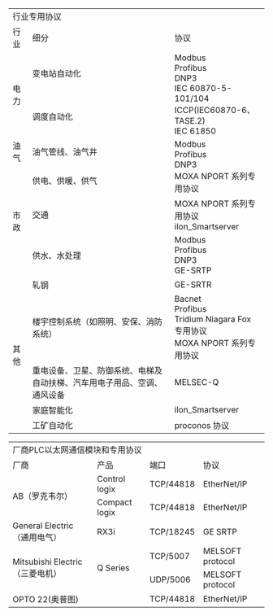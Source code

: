 <table>
	<tr>
		<td colspan="3">行业专用协议</td>
	</tr>
	<tr>
		<td>行业</td>
		<td>细分</td>
		<td>协议</td>
	</tr>
	<tr>
		<td rowspan="2">电力</td>
		<td>变电站自动化</td>
		<td rowspan="2">Modbus<br>Profibus<br>DNP3<br>IEC 60870-5-101/104<br>ICCP(IEC60870-6、TASE.2)<br>IEC 61850</td>
	</tr>
	<tr>
		<td>调度自动化</td>
	</tr>
	<tr>
		<td>油气</td>
		<td>油气管线、油气井</td>
		<td rowspan="2">Modbus<br>Profibus<br>DNP3<br>MOXA NPORT 系列专用协议</td>
	</tr>
	</tr>
	<tr>
		<td rowspan="3">市政</td>
		<td>供电、供暖、供气</td>
	</tr>
	<tr>
		<td>交通</td>
		<td>MOXA NPORT 系列专用协议<br>ilon_Smartserver</td>
	</tr>
	<tr>
		<td>供水、水处理</td>
		<td>Modbus<br>Profibus<br>DNP3<br>GE-SRTP</td>
	</tr>
	<tr>
		<td rowspan="5">其他</td>
		<td>轧钢</td>
		<td>GE-SRTR</td>
	</tr>
	<tr>
		<td>楼宇控制系统（如照明、安保、消防系统）</td>
		<td>Bacnet<br>Profibus<br>Tridium Niagara Fox 专用协议<br>MOXA NPORT 系列专用协议</td>
	</tr>
	<tr>
		<td>重电设备、卫星、防御系统、电梯及自动扶梯、汽车用电子用品、空调、通风设备</td>
		<td>MELSEC-Q</td>
	</tr>
	<tr>
		<td>家庭智能化</td>
		<td>ilon_Smartserver</td>
	</tr>
	<tr>
		<td>工矿自动化</td>
		<td>proconos 协议</td>
	</tr>
</table>
<table>
	<tr>
		<td colspan="4">厂商PLC以太网通信模块和专用协议</td>
	</tr>
	<tr>
		<td>厂商</td>
		<td>产品</td>
		<td>端口</td>
		<td>协议</td>
	</tr>
	<tr>
		<td rowspan="2">AB（罗克韦尔）</td>
		<td>Control logix</td>
		<td>TCP/44818</td>
		<td>EtherNet/IP</td>
	</tr>
	<tr>
		<td>Compact logix</td>
		<td>TCP/44818</td>
		<td>EtherNet/IP</td>
	</tr>
	<tr>
		<td>General Electric（通用电气）</td>
		<td>RX3i</td>
		<td>TCP/18245</td>
		<td>GE SRTP</td>
	</tr>
	<tr>
		<td rowspan="2">Mitsubishi Electric（三菱电机）</td>
		<td rowspan="2">Q Series</td>
		<td>TCP/5007</td>
		<td>MELSOFT protocol</td>
	</tr>
	<tr>
		<td>UDP/5006</td>
		<td>MELSOFT protocol</td>
	</tr>
	<tr>
		<td>OPTO 22(奥普图)</td>
		<td></td>
		<td>TCP/44818</td>
		<td>EtherNet/IP</td>
	</tr>
</table>
